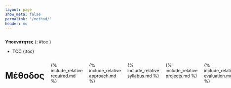 ```yaml
---
layout: page
show_meta: false
permalink: "/method/"
header: no
---
```


<div class="row">
<div class="medium-4 medium-push-8 columns" markdown="1">
<div class="panel radius" markdown="1">

**Υποενότητες**
{: #toc }
*  TOC
{:toc}

</div>
</div><!-- /.medium-4.columns -->



<div class="medium-8 medium-pull-4 columns" markdown="1">

# Μέθοδος

{% include_relative required.md %}

{% include_relative approach.md %}

{% include_relative syllabus.md %}

{% include_relative projects.md %}

{% include_relative evaluation.md %}

</div><!-- /.medium-8.columns -->
</div><!-- /.row -->

